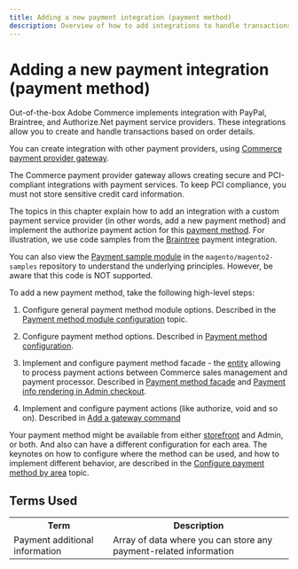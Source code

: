 ```yaml
---
title: Adding a new payment integration (payment method)
description: Overview of how to add integrations to handle transactions with other payment providers
---
```


# Adding a new payment integration (payment method)

Out-of-the-box Adobe Commerce implements integration with PayPal, Braintree, and Authorize.Net payment service providers. These integrations allow you to create and handle transactions based on order details.

You can create integration with other payment providers, using [Commerce payment provider gateway](../payment-gateway/).

<InlineAlert variant="info" slots="text"/>

The Commerce payment provider gateway allows creating secure and PCI-compliant integrations with payment services. To keep PCI compliance, you must not store sensitive credit card information.

The topics in this chapter explain how to add an integration with a custom payment service provider (in other words, add a new payment method) and implement the authorize payment action for this [payment method](https://glossary.magento.com/payment-method). For illustration, we use code
samples from the [Braintree](https://github.com/magento/magento2/tree/2.3/app/code/Magento/Braintree) payment integration.

<InlineAlert variant="info" slots="text"/>

You can also view the [Payment sample module](https://github.com/magento/magento2-samples/tree/master/sample-module-payment-gateway) in the `magento/magento2-samples`
repository to understand the underlying principles. However, be aware that this code is NOT supported.

To add a new payment method, take the following high-level steps:

1. Configure general payment method module options. Described in the [Payment method module configuration](module-configuration.md) topic.

1. Configure payment method options. Described in [Payment method configuration](payment-option-config.md).

1. Implement and configure payment method facade - the [entity](https://glossary.magento.com/entity) allowing to process payment actions between Commerce sales management and payment processor. Described in [Payment method facade](facade-configuration.md) and [Payment info rendering in Admin checkout](formblocktype.md).

1. Implement and configure payment actions (like authorize, void and so on). Described in [Add a gateway command](payment-action.md)

Your payment method might be available from either [storefront](https://glossary.magento.com/storefront) and Admin, or both. And also can have a different configuration for each area. The keynotes on how to configure where the method can be used, and how to implement different behavior, are described in the [Configure payment method by area](admin-integration.md) topic.

## Terms Used

<table>
<tr>
<th>
Term
</th>
<th>
Description
</th>
</tr>
<tr>
<td>
Payment additional information
</td>
<td>
Array of data where you can store any payment-related information
</td>
</tr>
</table>
